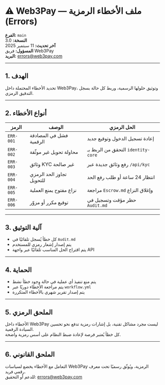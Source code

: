 # ⚠️ Web3Pay — ملف الأخطاء الرمزية (Errors)

**الفرع:** `main`  
**النسخة:** 3.0  
**آخر تحديث:** 11 سبتمبر 2025  
**المسؤول:** فريق Web3Pay  
**البريد:** errors@web3pay.com  

---

## 1. الهدف

تحديد الأخطاء المحتملة داخل Web3Pay، وتوثيق حلولها الرسمية، وربط كل حالة بسجل التدقيق الرمزي.

---

## 2. أنواع الأخطاء

| الرمز | الوصف                                | الحل الرمزي                          |
|-------|----------------------------------------|---------------------------------------|
| `ERR-001` | فشل في المصادقة الرقمية              | إعادة تسجيل الدخول وتوقيع جديد        |
| `ERR-002` | محاولة تحويل غير موثّقة              | التحقق من الربط بـ `identity-core`    |
| `ERR-003` | وثائق KYC غير صالحة                  | رفع وثائق جديدة عبر `/api/kyc`        |
| `ERR-004` | تجاوز الحد الرمزي للتحويل           | انتظار 24 ساعة أو طلب رفع الحد        |
| `ERR-005` | نزاع مفتوح يمنع العملية              | مراجعة `Escrow.md` وإغلاق النزاع      |
| `ERR-006` | توقيع مكرر أو مزوّر                 | حظر مؤقت وتسجيل في `Audit.md`         |

---

## 3. آلية التوثيق

- كل خطأ يُسجل تلقائيًا في `Audit.md`  
- يتم إصدار إشعار رمزي للمستخدم  
- يتم اقتراح الحل المناسب تلقائيًا عبر واجهة API

---

## 4. الحماية

- يتم منع تنفيذ أي عملية في حالة وجود خطأ نشط  
- يتم مراجعة الأخطاء دوريًا عبر `workflow.yml`  
- يتم إصدار تقرير شهري بالأخطاء المتكررة

---

## 5. الملحق الرمزي

الأخطاء داخل Web3Pay ليست مجرد مشاكل تقنية، بل إشارات رمزية تدفع نحو تحسين السيادة الرقمية.  
كل خطأ يُعتبر فرصة لإعادة ضبط النظام على أسس رمزية واضحة.

---

## 6. الملحق القانوني

التعامل مع الأخطاء يخضع لسياسات Web3Pay الرمزية، ويُوثّق رسميًا تحت معرف رقمي فريد.  
للدعم أو التحقيق: errors@web3pay.com
